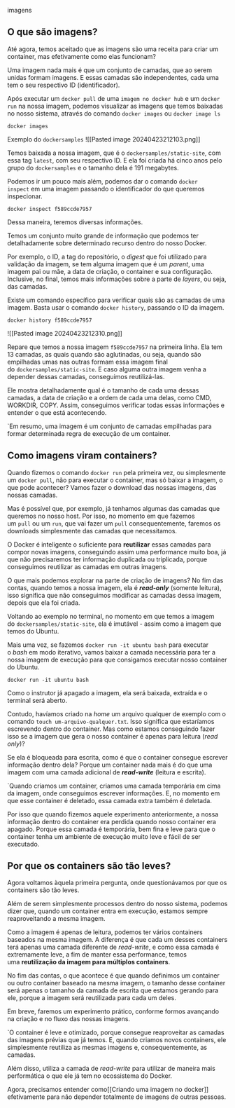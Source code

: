 imagens
## O que são imagens?

Até agora, temos aceitado que as imagens são uma receita para criar um container, mas efetivamente como elas funcionam?

Uma imagem nada mais é que um conjunto de camadas, que ao serem unidas formam imagens. E essas camadas são independentes, cada uma tem o seu respectivo ID (identificador).

Após executar um `docker pull` de uma `imagem no docker hub` e um `docker run` na nossa imagem, podemos visualizar as imagens que temos baixadas no nosso sistema, através do comando `docker images` ou `docker image ls`

```console
docker images
```

Exemplo do `dockersamples`
![[Pasted image 20240423212103.png]]

Temos baixada a nossa imagem, que é o `dockersamples/static-site`, com essa tag `latest`, com seu respectivo ID. E ela foi criada há cinco anos pelo grupo do `dockersamples` e o tamanho dela é 191 megabytes.

Podemos ir um pouco mais além, podemos dar o comando `docker inspect` em uma imagem passando o identificador do que queremos inspecionar.

```console
docker inspect f589ccde7957
```

Dessa maneira, teremos diversas informações.

Temos um conjunto muito grande de informação que podemos ter detalhadamente sobre determinado recurso dentro do nosso Docker.

Por exemplo, o ID, a tag do repositório, o _digest_ que foi utilizado para validação da imagem, se tem alguma imagem que é um _parent_, uma imagem pai ou mãe, a data de criação, o container e sua configuração. Inclusive, no final, temos mais informações sobre a parte de _layers_, ou seja, das camadas.

Existe um comando específico para verificar quais são as camadas de uma imagem. Basta usar o comando `docker history`, passando o ID da imagem.

```console
docker history f589ccde7957
```

![[Pasted image 20240423212310.png]]

Repare que temos a nossa imagem `f589ccde7957` na primeira linha. Ela tem 13 camadas, as quais quando são aglutinadas, ou seja, quando são empilhadas umas nas outras formam essa imagem final do `dockersamples/static-site`. E caso alguma outra imagem venha a depender dessas camadas, conseguimos reutilizá-las.

Ele mostra detalhadamente qual é o tamanho de cada uma dessas camadas, a data de criação e a ordem de cada uma delas, como CMD, WORKDIR, COPY. Assim, conseguimos verificar todas essas informações e entender o que está acontecendo.

`Em resumo, uma imagem é um conjunto de camadas empilhadas para formar determinada regra de execução de um container.

## Como imagens viram containers?

Quando fizemos o comando `docker run` pela primeira vez, ou simplesmente um `docker pull`, não para executar o container, mas só baixar a imagem, o que pode acontecer? Vamos fazer o download das nossas imagens, das nossas camadas.

Mas é possível que, por exemplo, já tenhamos algumas das camadas que queremos no nosso host. Por isso, no momento em que fazemos um `pull` ou um `run`, que vai fazer um `pull` consequentemente, faremos os downloads simplesmente das camadas que necessitamos.

O Docker é inteligente o suficiente para **reutilizar** essas camadas para compor novas imagens, conseguindo assim uma performance muito boa, já que não precisaremos ter informação duplicada ou triplicada, porque conseguimos reutilizar as camadas em outras imagens.

O que mais podemos explorar na parte de criação de imagens? No fim das contas, quando temos a nossa imagem, ela é _**read-only**_ (somente leitura), isso significa que não conseguimos modificar as camadas dessa imagem, depois que ela foi criada.

Voltando ao exemplo no terminal, no momento em que temos a imagem do `dockersamples/static-site`, ela é imutável - assim como a imagem que temos do Ubuntu.

Mais uma vez, se fazemos `docker run -it ubuntu bash` para executar o _bash_ em modo iterativo, vamos baixar a camada necessária para ter a nossa imagem de execução para que consigamos executar nosso container do Ubuntu.

```console
docker run -it ubuntu bash
```

Como o instrutor já apagado a imagem, ela será baixada, extraída e o terminal será aberto.

Contudo, havíamos criado na _home_ um arquivo qualquer de exemplo com o comando `touch um-arquivo-qualquer.txt`. Isso significa que estaríamos escrevendo dentro do container. Mas como estamos conseguindo fazer isso se a imagem que gera o nosso container é apenas para leitura (_read only_)?

Se ela é bloqueada para escrita, como é que o container consegue escrever informação dentro dela? Porque um container nada mais é do que uma imagem com uma camada adicional de _**read-write**_ (leitura e escrita).

`Quando criamos um container, criamos uma camada temporária em cima da imagem, onde conseguimos escrever informações. E, no momento em que esse container é deletado, essa camada extra também é deletada.

Por isso que quando fizemos aquele experimento anteriormente, a nossa informação dentro do container era perdida quando nosso container era apagado. Porque essa camada é temporária, bem fina e leve para que o container tenha um ambiente de execução muito leve e fácil de ser executado.

## Por que os containers são tão leves?

Agora voltamos àquela primeira pergunta, onde questionávamos por que os containers são tão leves.

Além de serem simplesmente processos dentro do nosso sistema, podemos dizer que, quando um container entra em execução, estamos sempre reaproveitando a mesma imagem.

Como a imagem é apenas de leitura, podemos ter vários containers baseados na mesma imagem. A diferença é que cada um desses containers terá apenas uma camada diferente de _read-write_, e como essa camada é extremamente leve, a fim de manter essa performance, temos uma **reutilização da imagem para múltiplos containers**.

No fim das contas, o que acontece é que quando definimos um container ou outro container baseado na mesma imagem, o tamanho desse container será apenas o tamanho da camada de escrita que estamos gerando para ele, porque a imagem será reutilizada para cada um deles.

Em breve, faremos um experimento prático, conforme formos avançando na criação e no fluxo das nossas imagens.

`O container é leve e otimizado, porque consegue reaproveitar as camadas das imagens prévias que já temos. E, quando criamos novos containers, ele simplesmente reutiliza as mesmas imagens e, consequentemente, as camadas.

Além disso, utiliza a camada de _read-write_ para utilizar de maneira mais performática o que ele já tem no ecossistema do Docker.

Agora, precisamos entender como[[Criando uma imagem no docker]] efetivamente para não depender totalmente de imagens de outras pessoas.

